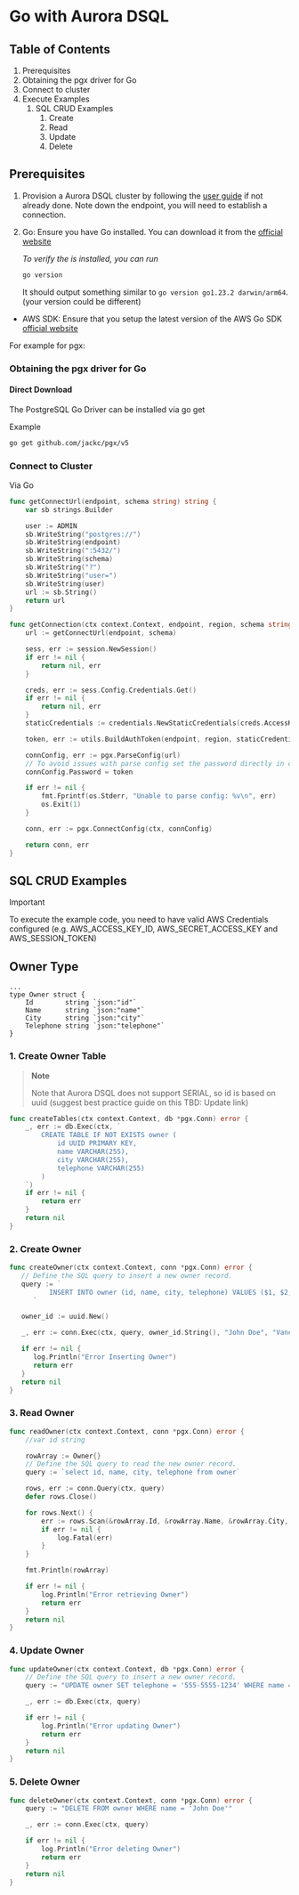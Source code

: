 # Go with Aurora DSQL

## Table of Contents

1. Prerequisites
2. Obtaining the pgx driver for Go
3. Connect to cluster
4. Execute Examples
   1. SQL CRUD Examples
      1. Create
      2. Read
      3. Update
      4. Delete

## Prerequisites

1. Provision a Aurora DSQL cluster by following the [user guide](TBD) if not already done.
   Note down the endpoint, you will need to establish a connection.
2. Go: Ensure you have Go installed. You can download it from the [official website](https://go.dev/dl/)

   _To verify the is installed, you can run_

   ```bash
   go version
   ```

   It should output something similar to `go version go1.23.2 darwin/arm64`. (your version could be different)

- AWS SDK: Ensure that you setup the latest version of the AWS Go SDK [official website](https://github.com/aws/aws-sdk-go-v2)

For example for pgx:

### Obtaining the pgx driver for Go

#### Direct Download

The PostgreSQL Go Driver can be installed via go get

Example

```bash
go get github.com/jackc/pgx/v5
```

### Connect to Cluster

Via Go

```go
func getConnectUrl(endpoint, schema string) string {
	var sb strings.Builder

	user := ADMIN
	sb.WriteString("postgres://")
	sb.WriteString(endpoint)
	sb.WriteString(":5432/")
	sb.WriteString(schema)
	sb.WriteString("?")
	sb.WriteString("user=")
	sb.WriteString(user)
	url := sb.String()
	return url
}

func getConnection(ctx context.Context, endpoint, region, schema string) (*pgx.Conn, error) {
	url := getConnectUrl(endpoint, schema)

	sess, err := session.NewSession()
	if err != nil {
		return nil, err
	}

	creds, err := sess.Config.Credentials.Get()
	if err != nil {
		return nil, err
	}
	staticCredentials := credentials.NewStaticCredentials(creds.AccessKeyID, creds.SecretAccessKey, creds.SessionToken)

	token, err := utils.BuildAuthToken(endpoint, region, staticCredentials)

	connConfig, err := pgx.ParseConfig(url)
	// To avoid issues with parse config set the password directly in config
	connConfig.Password = token

	if err != nil {
		fmt.Fprintf(os.Stderr, "Unable to parse config: %v\n", err)
		os.Exit(1)
	}

	conn, err := pgx.ConnectConfig(ctx, connConfig)

	return conn, err
}
```

## SQL CRUD Examples

> [!Important]
>
> To execute the example code, you need to have valid AWS Credentials configured (e.g. AWS_ACCESS_KEY_ID, AWS_SECRET_ACCESS_KEY and AWS_SESSION_TOKEN)

## Owner Type

```
...
type Owner struct {
	Id        string `json:"id"`
	Name      string `json:"name"`
	City      string `json:"city"`
	Telephone string `json:"telephone"`
}
```

### 1. Create Owner Table

> **Note**
>
> Note that Aurora DSQL does not support SERIAL, so id is based on uuid (suggest best practice guide on this TBD: Update link)

```go
func createTables(ctx context.Context, db *pgx.Conn) error {
    _, err := db.Exec(ctx, `
		CREATE TABLE IF NOT EXISTS owner (
			id UUID PRIMARY KEY,
			name VARCHAR(255),
			city VARCHAR(255),
			telephone VARCHAR(255)
		)
	`)
    if err != nil {
        return err
    }
    return nil
}
```

### 2. Create Owner

```go
func createOwner(ctx context.Context, conn *pgx.Conn) error {
   // Define the SQL query to insert a new owner record.
   query := `
          INSERT INTO owner (id, name, city, telephone) VALUES ($1, $2, $3, $4)
      `

   owner_id := uuid.New()

   _, err := conn.Exec(ctx, query, owner_id.String(), "John Doe", "Vancouver", "555 555-5555")

   if err != nil {
      log.Println("Error Inserting Owner")
      return err
   }
   return nil
}
```

### 3. Read Owner

```go
func readOwner(ctx context.Context, conn *pgx.Conn) error {
	//var id string

	rowArray := Owner{}
	// Define the SQL query to read the new owner record.
	query := `select id, name, city, telephone from owner`

	rows, err := conn.Query(ctx, query)
	defer rows.Close()

	for rows.Next() {
		err := rows.Scan(&rowArray.Id, &rowArray.Name, &rowArray.City, &rowArray.Telephone)
		if err != nil {
			log.Fatal(err)
		}
	}

	fmt.Println(rowArray)

	if err != nil {
		log.Println("Error retrieving Owner")
		return err
	}
	return nil
}
```

### 4. Update Owner

```go
func updateOwner(ctx context.Context, db *pgx.Conn) error {
	// Define the SQL query to insert a new owner record.
	query := "UPDATE owner SET telephone = '555-5555-1234' WHERE name = 'John Doe'"

	_, err := db.Exec(ctx, query)

	if err != nil {
		log.Println("Error updating Owner")
		return err
	}
	return nil
}
```

### 5. Delete Owner

```go
func deleteOwner(ctx context.Context, conn *pgx.Conn) error {
	query := "DELETE FROM owner WHERE name = 'John Doe'"

	_, err := conn.Exec(ctx, query)

	if err != nil {
		log.Println("Error deleting Owner")
		return err
	}
	return nil
}
```
